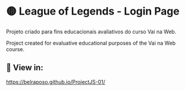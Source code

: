 # 🟡 League of Legends - Login Page 

 <p> Projeto criado para fins educacionais avaliativos do curso Vai na Web.</p>
 <p> Project created for evaluative educational purposes of the Vai na Web course.</p>
 
 ##
 ## 🔹 View in:
  https://belraposo.github.io/ProjectJS-01/
